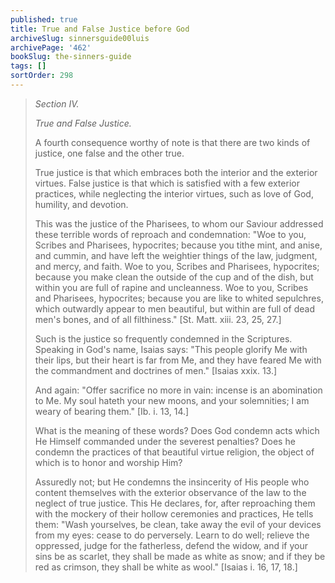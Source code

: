 ```yaml
---
published: true
title: True and False Justice before God
archiveSlug: sinnersguide00luis
archivePage: '462'
bookSlug: the-sinners-guide
tags: []
sortOrder: 298
---
```


> *Section IV.*
> 
> *True and False Justice.*
> 
> A fourth consequence worthy of note is that there are two kinds of justice, one false and the other true.
> 
> True justice is that which embraces both the interior and the exterior virtues. False justice is that which is satisfied with a few exterior practices, while neglecting the interior virtues, such as love of God, humility, and devotion.
> 
> This was the justice of the Pharisees, to whom our Saviour addressed these terrible words of reproach and condemnation: "Woe to you, Scribes and Pharisees, hypocrites; because you tithe mint, and anise, and cummin, and have left the weightier things of the law, judgment, and mercy, and faith. Woe to you, Scribes and Pharisees, hypocrites; because you make clean the outside of the cup and of the dish, but within you are full of rapine and uncleanness. Woe to you, Scribes and Pharisees, hypocrites; because you are like to whited sepulchres, which outwardly appear to men beautiful, but within are full of dead men's bones, and of all filthiness." [St. Matt. xiii. 23, 25, 27.]
> 
> Such is the justice so frequently condemned in the Scriptures. Speaking in God's name, Isaias says: "This people glorify Me with their lips, but their heart is far from Me, and they have feared Me with the commandment and doctrines of men." [Isaias xxix. 13.]
> 
> And again: "Offer sacrifice no more in vain: incense is an abomination to Me. My soul hateth your new moons, and your solemnities; I am weary of bearing them." [Ib. i. 13, 14.]
> 
> What is the meaning of these words? Does God condemn acts which He Himself commanded under the severest penalties? Does he condemn the practices of that beautiful virtue religion, the object of which is to honor and worship Him?
> 
> Assuredly not; but He condemns the insincerity of His people who content themselves with the exterior observance of the law to the neglect of true justice. This He declares, for, after reproaching them with the mockery of their hollow ceremonies and practices, He tells them: "Wash yourselves, be clean, take away the evil of your devices from my eyes: cease to do perversely. Learn to do well; relieve the oppressed, judge for the fatherless, defend the widow, and if your sins be as scarlet, they shall be made as white as snow; and if they be red as crimson, they shall be white as wool." [Isaias i. 16, 17, 18.]

